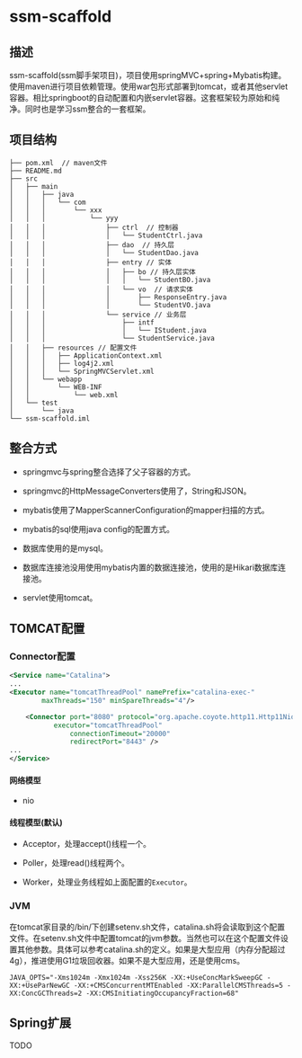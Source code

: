 # ssm-scaffold

## 描述

ssm-scaffold(ssm脚手架项目)，项目使用springMVC+spring+Mybatis构建。使用maven进行项目依赖管理。使用war包形式部署到tomcat，或者其他servlet容器。相比springboot的自动配置和内嵌servlet容器。这套框架较为原始和纯净。同时也是学习ssm整合的一套框架。

## 项目结构

```
├── pom.xml  // maven文件
├── README.md
├── src
│   ├── main
│   │   ├── java
│   │   │   └── com
│   │   │       └── xxx
│   │   │           └── yyy
│   │   │               ├── ctrl  // 控制器
│   │   │               │   └── StudentCtrl.java
│   │   │               ├── dao  // 持久层
│   │   │               │   └── StudentDao.java
│   │   │               ├── entry // 实体
│   │   │               │   ├── bo // 持久层实体
│   │   │               │   │   └── StudentBO.java
│   │   │               │   └── vo  // 请求实体
│   │   │               │       ├── ResponseEntry.java
│   │   │               │       └── StudentVO.java
│   │   │               └── service // 业务层
│   │   │                   ├── intf
│   │   │                   │   └── IStudent.java
│   │   │                   └── StudentService.java
│   │   ├── resources // 配置文件
│   │   │   ├── ApplicationContext.xml
│   │   │   ├── log4j2.xml
│   │   │   └── SpringMVCServlet.xml
│   │   └── webapp
│   │       └── WEB-INF
│   │           └── web.xml
│   └── test
│       └── java
└── ssm-scaffold.iml

```



## 整合方式

- springmvc与spring整合选择了父子容器的方式。
- springmvc的HttpMessageConverters使用了，String和JSON。

- mybatis使用了MapperScannerConfiguration的mapper扫描的方式。
- mybatis的sql使用java config的配置方式。
- 数据库使用的是mysql。
- 数据库连接池没用使用mybatis内置的数据连接池，使用的是Hikari数据库连接池。
- servlet使用tomcat。

## TOMCAT配置

### Connector配置

```xml
<Service name="Catalina">
...
<Executor name="tomcatThreadPool" namePrefix="catalina-exec-"
        maxThreads="150" minSpareThreads="4"/>

    <Connector port="8080" protocol="org.apache.coyote.http11.Http11NioProtocol"
	       executor="tomcatThreadPool"
               connectionTimeout="20000"
               redirectPort="8443" />
...
</Service>
```

#### 网络模型

- nio

#### 线程模型(默认)

- Acceptor，处理accept()线程一个。

- Poller，处理read()线程两个。

- Worker，处理业务线程如上面配置的```Executor```。

### JVM

在tomcat家目录的/bin/下创建setenv.sh文件，catalina.sh将会读取到这个配置文件。在setenv.sh文件中配置tomcat的jvm参数。当然也可以在这个配置文件设置其他参数。具体可以参考catalina.sh的定义。如果是大型应用（内存分配超过4g），推进使用G1垃圾回收器。如果不是大型应用，还是使用cms。

```shell
JAVA_OPTS="-Xms1024m -Xmx1024m -Xss256K -XX:+UseConcMarkSweepGC -XX:+UseParNewGC -XX:+CMSConcurrentMTEnabled -XX:ParallelCMSThreads=5 -XX:ConcGCThreads=2 -XX:CMSInitiatingOccupancyFraction=68"
```

## Spring扩展

TODO

